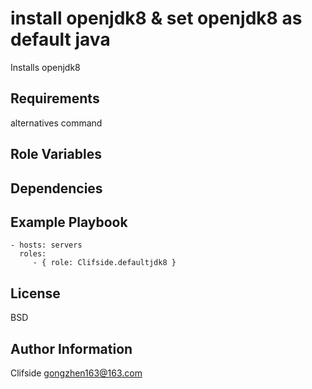 

install openjdk8 & set openjdk8 as default java
=========

Installs openjdk8

Requirements
------------

alternatives command

Role Variables
--------------

Dependencies
------------


Example Playbook
----------------

    - hosts: servers
      roles:
         - { role: Clifside.defaultjdk8 }

License
-------

BSD

Author Information
------------------

Clifside gongzhen163@163.com



